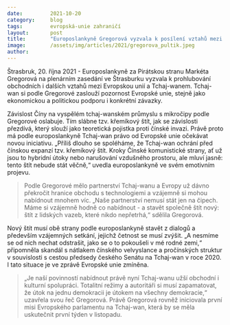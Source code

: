 ```yaml
---
date:         2021-10-20
category:     blog
tags:         evropská-unie zahraničí
layout:       post
title:        "Europoslankyně Gregorová vyzvala k posílení vztahů mezi EU a Tchaj-wanem. „Nesmíme se nechat odstrašit.”"
image:        /assets/img/articles/2021/gregorova_pultik.jpeg
author:       
---
```


Štrasbruk, 20. října 2021 - Europoslankyně za Pirátskou stranu Markéta Gregorová na plenárním zasedání ve Štrasburku vyzvala k prohlubování obchodních i dalších vztahů mezi Evropskou unií a Tchaj-wanem. Tchaj-wan si podle Gregorové zaslouží pozornost Evropské unie, stejně jako ekonomickou a politickou podporu i konkrétní závazky.

Závislost Číny na vyspělém tchaj-wanském průmyslu s mikročipy podle Gregorové oslabuje. Tím slábne tzv. křemíkový štít, jak se závislosti přezdívá, který slouží jako teoretická pojistka proti čínské invazi. Právě proto má podle europoslankyně Tchaj-wan právo od Evropské unie očekávat novou iniciativu. „Příliš dlouho se spoléháme, že Tchaj-wan ochrání před čínskou expanzí tzv. křemíkový štít. Kroky Čínské komunistické strany, ať už jsou to hybridní útoky nebo narušování vzdušného prostoru, ale mluví jasně: tento štít nebude stát věčně,“ uvedla europoslankyně ve svém emotivním projevu.

> Podle Gregorové mělo partnerství Tchaj-wanu a Evropy už dávno překročit hranice obchodu s technologiemi a vzájemně si mohou nabídnout mnohem víc. „Naše partnerství nemusí stát jen na čipech. Máme si vzájemně hodně co nabídnout - a stavět společně štít nový: štít z lidských vazeb, které nikdo nepřetrhá,“ sdělila Gregorová.

Nový štít musí obě strany podle europoslankyně stavět z dialogů a především vzájemných setkání, jejichž četnost se musí zvýšit. „A nesmíme se od nich nechat odstrašit, jako se o to pokoušeli v mé rodné zemi,“ připomněla skandál s nátlakem čínského velvyslance a pročínských struktur v souvislosti s cestou předsedy českého Senátu na Tchaj-wan v roce 2020. I tato situace je ve zprávě Evropské unie zmíněna.

> „Je naší povinností nabídnout právě nyní Tchaj-wanu užší obchodní i kulturní spolupráci. Totalitní režimy a autoritáři si musí zapamatovat, že útok na jednu demokracii je útokem na všechny demokracie,“ uzavřela svou řeč Gregorová. Právě Gregorová rovněž iniciovala první misi Evropského parlamentu na Tchaj-wan, která by se měla uskutečnit první týden v listopadu.
